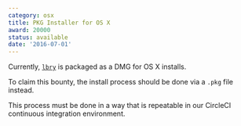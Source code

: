 ```yaml
---
category: osx
title: PKG Installer for OS X
award: 20000
status: available
date: '2016-07-01'
---
```


Currently, [`lbry`](https://github.com/lbryio/lbry) is packaged as a DMG for OS X installs.

To claim this bounty, the install process should be done via a `.pkg` file instead.

This process must be done in a way that is repeatable in our CircleCI continuous integration environment.

